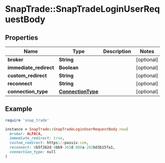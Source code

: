 # SnapTrade::SnapTradeLoginUserRequestBody

## Properties

| Name | Type | Description | Notes |
| ---- | ---- | ----------- | ----- |
| **broker** | **String** |  | [optional] |
| **immediate_redirect** | **Boolean** |  | [optional] |
| **custom_redirect** | **String** |  | [optional] |
| **reconnect** | **String** |  | [optional] |
| **connection_type** | [**ConnectionType**](ConnectionType.md) |  | [optional] |

## Example

```ruby
require 'snap_trade'

instance = SnapTrade::SnapTradeLoginUserRequestBody.new(
  broker: ALPACA,
  immediate_redirect: true,
  custom_redirect: https://passiv.com,
  reconnect: 8b5f262d-4bb9-365d-888a-202bd3b15fa1,
  connection_type: null
)
```

